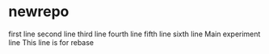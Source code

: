 # newrepo
first line
second line
third line
fourth line
fifth line
sixth line
Main experiment line
This line is for rebase
